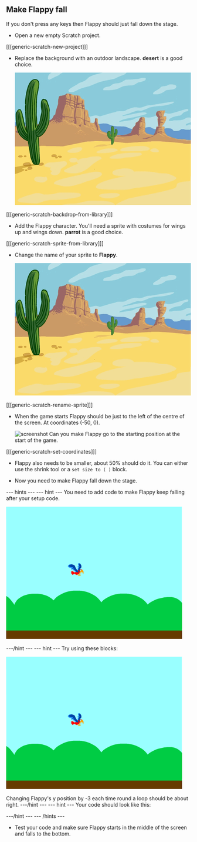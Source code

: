 

## Make Flappy fall

If you don't press any keys then Flappy should just fall down the stage. 

+ Open a new empty Scratch project.

[[[generic-scratch-new-project]]]

+ Replace the background with an outdoor landscape. **desert** is a good choice.

    ![screenshot](images/flappy-stage.png)
    
[[[generic-scratch-backdrop-from-library]]]

+ Add the Flappy character. You'll need a sprite with costumes for wings up and wings down. **parrot** is a good choice.

[[[generic-scratch-sprite-from-library]]]

+ Change the name of your sprite to __Flappy__.

    ![screenshot](images/flappy-stage.png)

[[[generic-scratch-rename-sprite]]]

+ When the game starts Flappy should be just to the left of the centre of the screen. At coordinates (-50, 0). 

    ![screenshot](images/flappy-start.png)
    Can you make Flappy go to the starting position at the start of the game. 

[[[generic-scratch-set-coordinates]]]


+ Flappy also needs to be smaller, about 50% should do it. You can either use the shrink tool or a `set size to ( )` block.   

+ Now you need to make Flappy fall down the stage. 

--- hints ---
--- hint ---
You need to add code to make Flappy keep falling after your setup code.

![screenshot](images/flappy-setup.png)

---/hint ---
--- hint ---
Try using these blocks:

![screenshot](images/flappy-setup.png)

Changing Flappy's y position by -3 each time round a loop should be about right. 
---/hint ---
--- hint ---
Your code should look like this:

---/hint ---
--- /hints ---

+ Test your code and make sure Flappy starts in the middle of the screen and falls to the bottom. 




